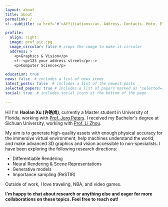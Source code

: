 ```yaml
---
layout: about
title: about
permalink: /
<!--subtitle: <a href='#'>Affiliations</a>. Address. Contacts. Moto. Etc. -->

profile:
  align: right
  image: prof_pic.jpg
  image_circular: false # crops the image to make it circular
  address: >
    <p>Graphics & Vision</p>
    <!--<p>123 your address street</p>-->
    <p>Computer Science</p>

education: true
news: false  # includes a list of news items
latest_posts: false  # includes a list of the newest posts
selected_papers: true # includes a list of papers marked as "selected={true}"
social: true  # includes social icons at the bottom of the page

---
```


Hi! I'm **Haolan Xu (许皓岚)**, currently a Master student in University of Florida, working with [Prof. Jorg Peters](https://www.cise.ufl.edu/~jorg/). I received my Bachelor's degree at Sichuan University, working with [Prof. Li Zhou](https://ce.scu.edu.cn/info/1092/4061.htm).

My aim is to generate high-quality assets with enough physical accuracy for the immersive virtual environment, help machines understand the world, and make advanced 3D graphics and vision accessible to non-specialists. I have been exploring the following research directions:

- Differentiable Rendering
- Neural Rendering & Scene Representations
- Generative models 
- Importance sampling (ReSTIR)

Outside of work, I love traveling, NBA, and video games.

**I'm happy to chat about research or anything else and eager for more collaborations on these topics. Feel free to reach out!**



